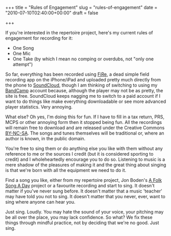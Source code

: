 +++
title = "Rules of Engagement"
slug = "rules-of-engagement"
date = "2010-07-10T02:40:00+00:00"
draft = false

+++

If you're interested in the repertoire project, here's my current rules of engagement for recording for it:

-   One Song
-   One Mic
-   One Take (by which I mean no comping or overdubs, not "only one attempt")

So far, everything has been recorded using [FiRe](http://itunes.apple.com/gb/app/fire-field-recorder/id309378684?mt=8), a dead simple field recording app on the iPhone/iPad and uploaded pretty much directly from the phone to [SoundCloud](http://www.soundcloud.com/pdcawley), though I am thinking of switching to using my [BandCamp](http://pierscawley.bandcamp.com/) account because, although the player may not be as pretty, the site is free. SoundCloud keeps nagging me to switch to a paid account if I want to do things like make everything downloadable or see more advanced player statistics. Very annoying.

What else? Oh yes, I'm doing this for fun. If I have to fill in a tax return, PRS, MCPS or other annoying form then it stopped being fun. All the recordings will remain free to download and are released under the Creative Commons [BY-NC-SA](http://creativecommons.org/licenses/by-nc-sa/2.0/deed.en_GB). The songs and tunes themselves will be traditional or, where an author is known, in the public domain.

You're free to sing them or do anything else you like with them without any reference to me or the sources I credit (but it is considered sporting to credit) and I wholeheartedly encourage you to do so. Listening to music is a mere shadow of the pleasures of making it and the great thing about singing is that we're born with all the equipment we need to do it.

Find a song you like, either from my repertoire project, Jon Boden's [A Folk Song A Day](http://www.afolksongaday.com/) project or a favourite recording and start to sing. It doesn't matter if you've never sung before. It doesn't matter that a music 'teacher' may have told you not to sing. It doesn't matter that you never, ever, want to sing where anyone can hear you.

Just sing. Loudly. You may hate the sound of your voice, your pitching may be all over the place, you may lack confidence. So what? We fix these things through mindful practice, not by deciding that we're no good. Just sing.
